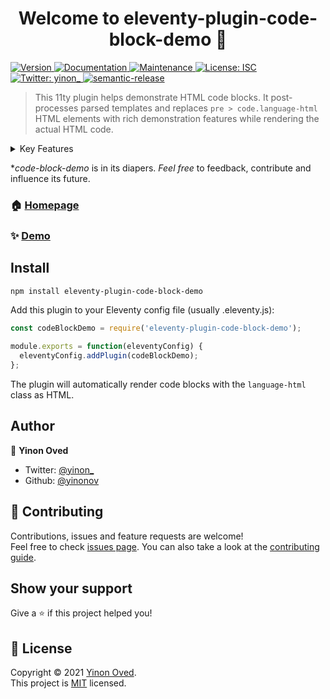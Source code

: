 <h1 align="center">Welcome to eleventy-plugin-code-block-demo 👋</h1>
<p>
  <a href="https://www.npmjs.com/package/eleventy-plugin-code-block-demo" target="_blank">
    <img alt="Version" src="https://img.shields.io/npm/v/eleventy-plugin-code-block-demo.svg">
  </a>
  <a href="https://github.com/yinonov/eleventy-plugin-code-block-demo#readme" target="_blank">
    <img alt="Documentation" src="https://img.shields.io/badge/documentation-yes-brightgreen.svg" />
  </a>
  <a href="https://github.com/yinonov/eleventy-plugin-code-block-demo/graphs/commit-activity" target="_blank">
    <img alt="Maintenance" src="https://img.shields.io/badge/Maintained%3F-yes-green.svg" />
  </a>
  <a href="https://github.com/yinonov/eleventy-plugin-code-block-demo/blob/master/LICENSE" target="_blank">
    <img alt="License: ISC" src="https://img.shields.io/github/license/yinonov/eleventy-plugin-code-block-demo" />
  </a>
  <a href="https://twitter.com/yinon_" target="_blank">
    <img alt="Twitter: yinon_" src="https://img.shields.io/twitter/follow/yinon\_.svg?style=social" />
  </a>
  <a href="https://github.com/semantic-release/semantic-release" target="_blank">
    <img alt="semantic-release" src="https://img.shields.io/badge/%20%20%F0%9F%93%A6%F0%9F%9A%80-semantic--release-e10079.svg" />
  </a>
</p>

> This 11ty plugin helps demonstrate HTML code blocks.
It post-processes parsed templates and replaces `pre > code.language-html` HTML elements with rich demonstration features while rendering the actual HTML code.

<details>
  <summary>
    Key Features
  </summary>

- A live preview of HTML code blocks (e.g. ```html)
- Hides the original code block within a collapsed expansion panel
- TODO copy to clipboard

</details>

**code-block-demo* is in its diapers. *Feel free* to feedback, contribute and influence its future.

### 🏠 [Homepage](https://github.com/yinonov/eleventy-plugin-code-block-demo#readme)

### ✨ [Demo](https://yinonov.github.io/eleventy-plugin-code-block-demo)

## Install

```sh
npm install eleventy-plugin-code-block-demo
```

Add this plugin to your Eleventy config file (usually .eleventy.js):

```js
const codeBlockDemo = require('eleventy-plugin-code-block-demo');

module.exports = function(eleventyConfig) {
  eleventyConfig.addPlugin(codeBlockDemo);
};
```

The plugin will automatically render code blocks with the `language-html` class as HTML.

## Author

👤 **Yinon Oved**

* Twitter: [@yinon\_](https://twitter.com/yinon\_)
* Github: [@yinonov](https://github.com/yinonov)

## 🤝 Contributing

Contributions, issues and feature requests are welcome!<br />Feel free to check [issues page](https://github.com/yinonov/eleventy-plugin-code-block-demo/issues). You can also take a look at the [contributing guide](https://github.com/yinonov/eleventy-plugin-code-block-demo/blob/master/CONTRIBUTING.md).

## Show your support

Give a ⭐️ if this project helped you!

## 📝 License

Copyright © 2021 [Yinon Oved](https://github.com/yinonov).<br />
This project is [MIT](https://github.com/yinonov/eleventy-plugin-code-block-demo/blob/master/LICENSE) licensed.
